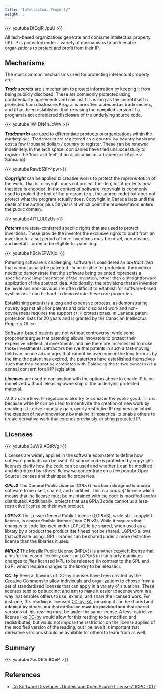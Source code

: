 ```yaml
---
title: "Intellectual Property"
weight: 3
---
```


{{< youtube DtEqlRIJpuU >}}

All tech-based organizations generate and consume intellectual property (IP). IP is protected under a variety of mechanisms to both enable organizations to protect and profit from their IP. 

## Mechanisms

The most common mechanisms used for protecting intellectual property are:

***Trade secrets*** are a mechanism to protect information by keeping it from being publicly disclosed. These are commonly protected using confidentiality agreements and can last for as long as the secret itself is protected from disclosure. Programs are often protected as trade secrets, and it has been established that releasing the compiled version of a program is not considered disclosure of the underlying source code.

{{< youtube 1W-DN4hJcWw >}}

***Trademarks*** are used to differentiate products or organizations within the marketplace. Trademarks are registered on a country-by-country basis and cost a few thousand dollars / country to register. These can be renewed indefinitely. In the tech space, companies have tried unsuccessfully to register the 'look and feel' of an application as a Trademark (Apple v. Samsung).

{{< youtube Rawb58IY4pw >}}

***Copyright*** can be applied to creative works to protect the _representation_ of the work. That is, copyright does not protect the idea, but it protects how that idea is encoded. In the context of software, copyright is commonly used to protect the text of the program (e.g., the source code) but does not protect what the program actually does. Copyright in Canada lasts until the death of the author, plus 50 years at which point the representation enters the public domain.

{{< youtube 4lTI_Uk0zUs >}}

***Patents*** are state-conferred specific rights that are used to protect inventions. These provide the inventor the exclusive rights to profit from an invention for a set period of time. Inventions must be novel, non-obvious, and useful in order to be eligible for patenting. 

{{< youtube hBclvEPWXjo >}}

Patenting software is challenging: software is considered an *abstract idea* that cannot usually be patented. To be eligible for protection, the inventor needs to demonstrate that the software being patented represents a specific novel implementation of the invention, rather than a straightforward application of the abstract idea. Additionally, the provisions that an invention be novel and non-obvious are often difficult to establish for software-based systems as it can be hard to demonstrate these core properties.

Establishing patents is a long and expensive process, as demonstrating novelty against all prior patents and prior disclosed work and non-obviousness requires the support of IP professionals. In Canada, patent protection lasts for 20 years and is granted by the Canadian Intellectual Property Office. 

Software-based patents are not without controversy: while some proponents argue that patenting allows innovators to protect their expensive intellectual investments, and are therefore incentivized to make those investments. Detractors believe that patents in such a fast-moving field can induce advantages that cannot be overcome in the long term as by the time the patent has expired, the patentors have established themselves such that they cannot be competed with. Balancing these two concerns is a central concern for all IP legislation.

***Licenses*** are used in conjunction with the options above to enable IP to be monetized without releasing ownership of the underlying protected material.

At the same time, IP regulations also try to consider the public good. This is because while IP can be used to incentivize the creation of new work by enabling it to drive monetary gain, overly restrictive IP regimes can inhibit the creation of new innovations by making it impractical to enable others to create derivative work that extends previously-existing protected IP. 

## Licenses

{{< youtube 3uW9_AGtRVg >}}

Licenses are widely applied in the software ecosystem to define how software products can be used. All source code is protected by copyright: licenses clarify how the code can be used and whether it can be modified and distributed by others. Below we concentrate on a few popular Open Source licenses and their specific properties.

***GPLv3*** The General Public License (GPLv3) has been designed to enable software to be used, shared, and modified. This is a *copyleft* license which means that the license must be maintained with the code is modified and/or distributed. Additionally, projects that use GPLv3 code cannot us a less-restrictive license on their own product.

***LGPLv3*** The Lesser General Public License (LGPLv3), while still a copyleft license, is a more flexible license (than GPLv3). While it requires that changes to code licensed under LGPLv2 to be shared, when used as a library by a product the product itself need not be shared. LGPLv3 allows that software using LGPL libraries can be shared under a more restrictive license than the libraries it uses.

***MPLv2*** The Mozilla Public License (MPLv2) is another copyleft license that aims for increased flexibility over the LGPLv3 in that it only mandates changes to _files_ licensed MPL to be released (in contrast to the GPL and LGPL which require changes to the _library_ to be released).

***CC-by*** Several flavours of CC-by licenses have been created by the [Creative Commons](https://creativecommons.org/choose/) to allow individuals and organizations to choose from a set of standardized licenses that can apply in a variety of situations. These licenses tend to be succinct and aim to make it easier to license work in a way that enables others to use, extend, and share the licensed work. For instance, this reading is licensed [CC-by-SA](https://creativecommons.org/licenses/by-sa/3.0/), meaning it can be shared and adapted by others, but that attribution must be provided and that shared versions of this reading must be under the same license. A less restrictive license like [CC-by](https://creativecommons.org/licenses/by/4.0/) would allow for this reading to be modified and redistributed, but would not impose the restriction on the license applied of the modified version of the reading, but I believe it is important that derivative versions should be available for others to learn from as well.

## Summary

{{< youtube 7bcDEDn9CeM >}}

## References 

* [Do Software Developers Understand Open Source Licenses? ICPC 2017](https://www.cs.ubc.ca/labs/spl/projects/softwarelicensing/resources/2017_ICPC_DoSoftwareDevelopersUnderstandOpenSourceLicenses_preprint.pdf)